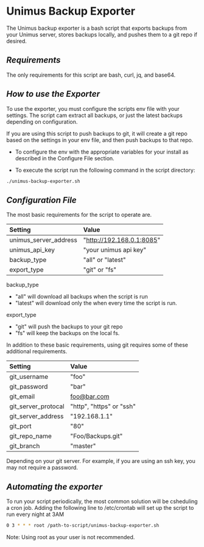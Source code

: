 # Unimus Backup Exporter 

The Unimus backup exporter is a bash script that exports backups from your Unimus server, stores backups locally, and pushes them to a git repo if desired.


## _Requirements_

The only requirements for this script are bash, curl, jq, and base64. 

## _How to use the Exporter_ 

To use the exporter, you must configure the scripts env file with your settings. The script cam extract all backups, or just the latest backups depending on configuration. 

If you are using this script to push backups to git, it will create a git repo based on the settings in your env file, and then push backups to that repo.

* To configure the env with the appropriate variables for your install as described in the Configure File section.

* To execute the script run the following command in the script directory:

``` bash
./unimus-backup-exporter.sh
``` 


## _Configuration File_

The most basic requirements for the script to operate are. 

| Setting | Value                                   |
| :-------------------  | :-----------------------  |
| unimus_server_address | "http://192.168.0.1:8085" |
| unimus_api_key        | "your unimus api key"     |
| backup_type           | "all" or "latest"         |
| export_type           | "git" or "fs"             |

backup_type
 - "all" will download all backups when the script is run
 - "latest" will download only the when every time the script is run. 
 
export_type
 - "git" will push the backups to your git repo
 - "fs" will keep the backups on the local fs.
 
In addition to these basic requirements, using git requires some of these additional requirements. 

| Setting             | Value                    |
| :-----------------  | :----------------------  |
| git_username        | "foo"                    |
| git_password        | "bar"                    |
| git_email           | foo@bar.com              |
| git_server_protocal | "http", "https" or "ssh" |
| git_server_address  | "192.168.1.1"            |
| git_port            | "80"                     |
| git_repo_name       | "Foo/Backups.git"        |
| git_branch          | "master"                 |
 
 Depending on your git server. For example, if you are using an ssh key, you may not require a password. 
 
 ## _Automating the exporter_
 
 To run your script periodically, the most common solution will be csheduling a cron job. Adding the following line to /etc/crontab will set up the script to run every night at 3AM
 
 
``` bash
0 3 * * * root /path-to-script/unimus-backup-exporter.sh
```
Note: Using root as your user is not recommended. 
